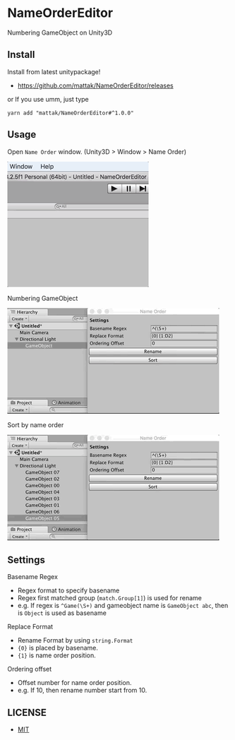 # NameOrderEditor

Numbering GameObject on Unity3D

## Install

Install from latest unitypackage!

- https://github.com/mattak/NameOrderEditor/releases

or If you use umm, just type

```
yarn add "mattak/NameOrderEditor#^1.0.0"
```

## Usage

Open `Name Order` window.
(Unity3D > Window > Name Order)

![open](./art/open.gif)

Numbering GameObject

![rename](./art/rename.gif)

Sort by name order

![sort](./art/sort.gif)

## Settings

Basename Regex
- Regex format to specify basename
- Regex first matched group (`match.Group[1]`) is used for rename
- e.g. If regex is `^Game(\S+)` and gameobject name is `GameObject abc`, then is `Object` is used as basename

Replace Format
- Rename Format by using `string.Format`
- `{0}` is placed by basename.
- `{1}` is name order position.

Ordering offset
- Offset number for name order position.
- e.g. If 10, then rename number start from 10.

## LICENSE

- [MIT](./LICENSE.md)

